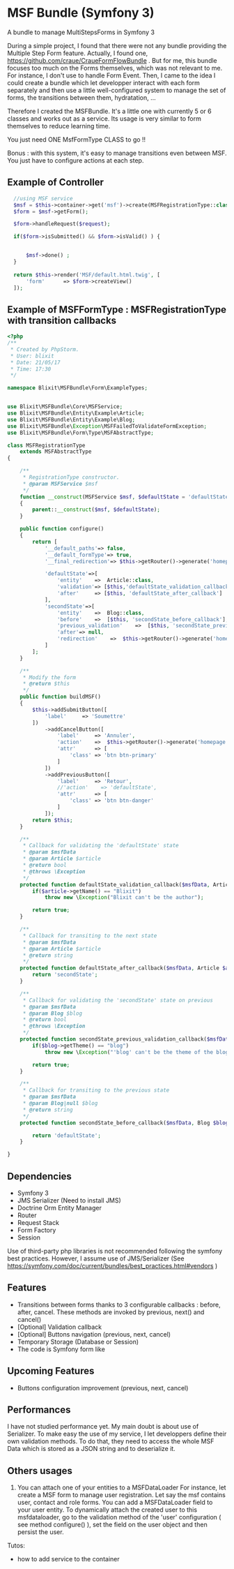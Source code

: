 # MSF Bundle (Symfony 3) #
A bundle to manage MultiStepsForms in Symfony 3


During a simple project, I found that there were not any bundle providing the Multiple Step Form feature. Actually, I found one, 
https://github.com/craue/CraueFormFlowBundle . But for me, this bundle focuses too much on the Forms themselves, which was not relevant to me. For instance, I don't use to handle Form Event.
Then, I came to the idea I could create a bundle which let developper interact with each form separately and then use a little well-configured system to manage the set of forms, the transitions between them, hydratation, ... 

Therefore I created the MSFBundle. It's a little one with currently 5 or 6 classes and works out as a service. Its usage is very similar to form themselves to reduce learning time.

You just need ONE MsfFormType CLASS to go !!

Bonus : with this system, it's easy to manage transitions even between MSF. You just have to configure actions at each step.

## Example of Controller ##

``` php 
  //using MSF service
  $msf = $this->container->get('msf')->create(MSFRegistrationType::class);
  $form = $msf->getForm();

  $form->handleRequest($request);

  if($form->isSubmitted() && $form->isValid() ) {


      $msf->done() ;
  } 
  
  return $this->render('MSF/default.html.twig', [
      'form'      => $form->createView()
  ]);
```

## Example of MSFFormType : MSFRegistrationType with transition callbacks ##

``` php 
<?php
/**
 * Created by PhpStorm.
 * User: blixit
 * Date: 21/05/17
 * Time: 17:30
 */

namespace Blixit\MSFBundle\Form\ExampleTypes;


use Blixit\MSFBundle\Core\MSFService;
use Blixit\MSFBundle\Entity\Example\Article;
use Blixit\MSFBundle\Entity\Example\Blog;
use Blixit\MSFBundle\Exception\MSFFailedToValidateFormException;
use Blixit\MSFBundle\Form\Type\MSFAbstractType;

class MSFRegistrationType
    extends MSFAbstractType
{

    /**
     * RegistrationType constructor.
     * @param MSFService $msf
     */
    function __construct(MSFService $msf, $defaultState = 'defaultState')
    {
        parent::__construct($msf, $defaultState);
    }

    public function configure()
    {
        return [
            '__default_paths'=> false,
            '__default_formType'=> true,
            '__final_redirection'=> $this->getRouter()->generate('homepage'),

            'defaultState'=>[
                'entity'    =>  Article::class,
                'validation'=> [$this,'defaultState_validation_callback'],
                'after'     => [$this, 'defaultState_after_callback']
            ],
            'secondState'=>[
                'entity'    =>  Blog::class,
                'before'    =>  [$this, 'secondState_before_callback'],
                'previous_validation'    =>  [$this, 'secondState_previous_validation_callback'],
                'after'=> null,
                'redirection'    =>  $this->getRouter()->generate('homepage'),
            ]
        ];
    }

    /**
     * Modify the form
     * @return $this
     */
    public function buildMSF()
    {
        $this->addSubmitButton([
            'label'     => 'Soumettre'
        ])
            ->addCancelButton([
                'label'     => 'Annuler',
                'action'    =>  $this->getRouter()->generate('homepage'),
                'attr'      => [
                    'class' => 'btn btn-primary'
                ]
            ])
            ->addPreviousButton([
                'label'     => 'Retour',
                //'action'    => 'defaultState',
                'attr'      => [
                    'class' => 'btn btn-danger'
                ]
            ]);
        return $this;
    }

    /**
     * Callback for validating the 'defaultState' state
     * @param $msfData
     * @param Article $article
     * @return bool
     * @throws \Exception
     */
    protected function defaultState_validation_callback($msfData, Article &$article){
        if($article->getName() == "Blixit")
            throw new \Exception("Blixit can't be the author");

        return true;
    }

    /**
     * Callback for transiting to the next state
     * @param $msfData
     * @param Article $article
     * @return string
     */
    protected function defaultState_after_callback($msfData, Article $article){
        return 'secondState';
    }

    /**
     * Callback for validating the 'secondState' state on previous
     * @param $msfData
     * @param Blog $blog
     * @return bool
     * @throws \Exception
     */
    protected function secondState_previous_validation_callback($msfData, Blog &$blog){
        if($blog->getTheme() == "blog")
            throw new \Exception("'blog' can't be the theme of the blog");

        return true;
    }

    /**
     * Callback for transiting to the previous state
     * @param $msfData
     * @param Blog|null $blog
     * @return string
     */
    protected function secondState_before_callback($msfData, Blog $blog=null){

        return 'defaultState';
    }

}
```

## Dependencies ##
- Symfony 3
- JMS Serializer (Need to install JMS)
- Doctrine Orm Entity Manager
- Router 
- Request Stack
- Form Factory
- Session

Use of third-party php libraries is not recommended following the symfony best practices. However, I assume
use of JMS/Serializer (See https://symfony.com/doc/current/bundles/best_practices.html#vendors )

## Features ##
- Transitions between forms thanks to 3 configurable callbacks : before, after, cancel. These 
methods are invoked by previous, next() and cancel() 
- [Optional] Validation callback 
- [Optional] Buttons navigation (previous, next, cancel)
- Temporary Storage (Database or Session)
- The code is Symfony form like 

## Upcoming Features ##
- Buttons configuration improvement (previous, next, cancel)

## Performances ##
I have not studied performance yet. My main doubt is about use of Serializer. To make easy the use of my service, I let developpers define their own validation methods. To do that, they need to access the whole MSF Data which is stored as a JSON string and to deserialize it. 

## Others usages ##

1. You can attach one of your entities to a MSFDataLoader
For instance, let create a MSF form to manage user registration. Let say the msf contains user, contact and role forms.
You can add a MSFDataLoader field to your user entity. To dynamically attach the created user to this msfdataloader, go to the validation method of the 'user' configuration ( see method configure() ), set the field on the user object and then persist the user.
 
 
Tutos:

- how to add service to the container